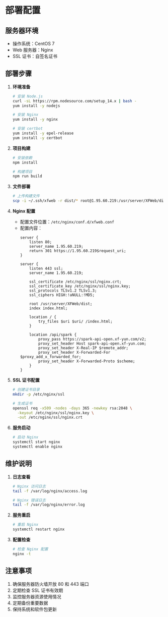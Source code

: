 # 部署配置

## 服务器环境
- 操作系统：CentOS 7
- Web 服务器：Nginx
- SSL 证书：自签名证书

## 部署步骤
1. **环境准备**
   ```bash
   # 安装 Node.js
   curl -sL https://rpm.nodesource.com/setup_14.x | bash -
   yum install -y nodejs

   # 安装 Nginx
   yum install -y nginx

   # 安装 certbot
   yum install -y epel-release
   yum install -y certbot
   ```

2. **项目构建**
   ```bash
   # 安装依赖
   npm install

   # 构建项目
   npm run build
   ```

3. **文件部署**
   ```bash
   # 上传构建文件
   scp -i ~/.ssh/xfweb -r dist/* root@1.95.60.219:/usr/server/XFWeb/dist/
   ```

4. **Nginx 配置**
   - 配置文件位置：`/etc/nginx/conf.d/xfweb.conf`
   - 配置内容：
     ```nginx
     server {
         listen 80;
         server_name 1.95.60.219;
         return 301 https://1.95.60.219$request_uri;
     }

     server {
         listen 443 ssl;
         server_name 1.95.60.219;

         ssl_certificate /etc/nginx/ssl/nginx.crt;
         ssl_certificate_key /etc/nginx/ssl/nginx.key;
         ssl_protocols TLSv1.2 TLSv1.3;
         ssl_ciphers HIGH:!aNULL:!MD5;

         root /usr/server/XFWeb/dist;
         index index.html;

         location / {
             try_files $uri $uri/ /index.html;
         }

         location /api/spark {
             proxy_pass https://spark-api-open.xf-yun.com/v2;
             proxy_set_header Host spark-api-open.xf-yun.com;
             proxy_set_header X-Real-IP $remote_addr;
             proxy_set_header X-Forwarded-For $proxy_add_x_forwarded_for;
             proxy_set_header X-Forwarded-Proto $scheme;
         }
     }
     ```

5. **SSL 证书配置**
   ```bash
   # 创建证书目录
   mkdir -p /etc/nginx/ssl

   # 生成证书
   openssl req -x509 -nodes -days 365 -newkey rsa:2048 \
     -keyout /etc/nginx/ssl/nginx.key \
     -out /etc/nginx/ssl/nginx.crt
   ```

6. **服务启动**
   ```bash
   # 启动 Nginx
   systemctl start nginx
   systemctl enable nginx
   ```

## 维护说明
1. **日志查看**
   ```bash
   # Nginx 访问日志
   tail -f /var/log/nginx/access.log

   # Nginx 错误日志
   tail -f /var/log/nginx/error.log
   ```

2. **服务重启**
   ```bash
   # 重启 Nginx
   systemctl restart nginx
   ```

3. **配置检查**
   ```bash
   # 检查 Nginx 配置
   nginx -t
   ```

## 注意事项
1. 确保服务器防火墙开放 80 和 443 端口
2. 定期检查 SSL 证书有效期
3. 监控服务器资源使用情况
4. 定期备份重要数据
5. 保持系统和软件包更新 